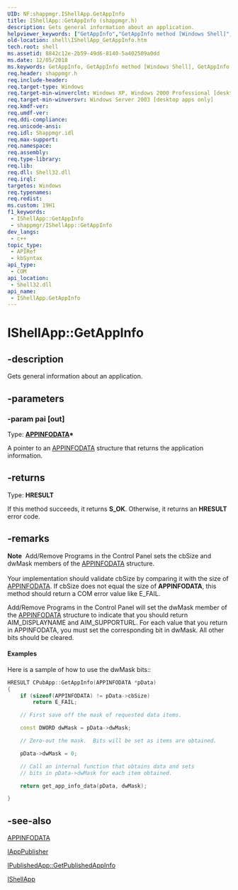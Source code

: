 ```yaml
---
UID: NF:shappmgr.IShellApp.GetAppInfo
title: IShellApp::GetAppInfo (shappmgr.h)
description: Gets general information about an application.
helpviewer_keywords: ["GetAppInfo","GetAppInfo method [Windows Shell]","GetAppInfo method [Windows Shell]","IShellApp interface","IShellApp interface [Windows Shell]","GetAppInfo method","IShellApp.GetAppInfo","IShellApp::GetAppInfo","inet_IShellApp_GetAppInfo","shappmgr/IShellApp::GetAppInfo","shell.IShellApp_GetAppInfo"]
old-location: shell\IShellApp_GetAppInfo.htm
tech.root: shell
ms.assetid: 8842c12e-2b59-49d6-8140-5a402509a0dd
ms.date: 12/05/2018
ms.keywords: GetAppInfo, GetAppInfo method [Windows Shell], GetAppInfo method [Windows Shell],IShellApp interface, IShellApp interface [Windows Shell],GetAppInfo method, IShellApp.GetAppInfo, IShellApp::GetAppInfo, inet_IShellApp_GetAppInfo, shappmgr/IShellApp::GetAppInfo, shell.IShellApp_GetAppInfo
req.header: shappmgr.h
req.include-header: 
req.target-type: Windows
req.target-min-winverclnt: Windows XP, Windows 2000 Professional [desktop apps only]
req.target-min-winversvr: Windows Server 2003 [desktop apps only]
req.kmdf-ver: 
req.umdf-ver: 
req.ddi-compliance: 
req.unicode-ansi: 
req.idl: Shappmgr.idl
req.max-support: 
req.namespace: 
req.assembly: 
req.type-library: 
req.lib: 
req.dll: Shell32.dll
req.irql: 
targetos: Windows
req.typenames: 
req.redist: 
ms.custom: 19H1
f1_keywords:
 - IShellApp::GetAppInfo
 - shappmgr/IShellApp::GetAppInfo
dev_langs:
 - c++
topic_type:
 - APIRef
 - kbSyntax
api_type:
 - COM
api_location:
 - Shell32.dll
api_name:
 - IShellApp.GetAppInfo
---
```


# IShellApp::GetAppInfo


## -description

Gets general information about an application.

## -parameters

### -param pai [out]

Type: <b><a href="https://docs.microsoft.com/windows/desktop/api/shappmgr/ns-shappmgr-appinfodata">APPINFODATA</a>*</b>

A pointer to an <a href="https://docs.microsoft.com/windows/desktop/api/shappmgr/ns-shappmgr-appinfodata">APPINFODATA</a> structure that returns the application information.

## -returns

Type: <b>HRESULT</b>

If this method succeeds, it returns <b xmlns:loc="http://microsoft.com/wdcml/l10n">S_OK</b>. Otherwise, it returns an <b xmlns:loc="http://microsoft.com/wdcml/l10n">HRESULT</b> error code.

## -remarks

<div class="alert"><b>Note</b>  Add/Remove Programs in the Control Panel sets the cbSize and dwMask members of the <a href="https://docs.microsoft.com/windows/desktop/api/shappmgr/ns-shappmgr-appinfodata">APPINFODATA</a> structure.</div>
<div> </div>
  Your implementation should validate cbSize by comparing it with the size of <a href="https://docs.microsoft.com/windows/desktop/api/shappmgr/ns-shappmgr-appinfodata">APPINFODATA</a>.  If cbSize does not equal the size of <b>APPINFODATA</b>, this method should return a COM error value like E_FAIL.

Add/Remove Programs in the Control Panel will set the dwMask member of the <a href="https://docs.microsoft.com/windows/desktop/api/shappmgr/ns-shappmgr-appinfodata">APPINFODATA</a> structure to indicate that you should return AIM_DISPLAYNAME and AIM_SUPPORTURL. For each value that you return in APPINFODATA, you must set the corresponding bit in dwMask.  All other bits should be cleared.
			


#### Examples

Here is a sample of how to use the dwMask bits::


```cpp
HRESULT CPubApp::GetAppInfo(APPINFODATA *pData)
{
    if (sizeof(APPINFODATA) != pData->cbSize)
        return E_FAIL;

    // First save off the mask of requested data items.

    const DWORD dwMask = pData->dwMask;

    // Zero-out the mask.  Bits will be set as items are obtained. 

    pData->dwMask = 0;

    // Call an internal function that obtains data and sets
    // bits in pData->dwMask for each item obtained.

    return get_app_info_data(pData, dwMask);

}
```

## -see-also

<a href="https://docs.microsoft.com/windows/desktop/api/shappmgr/ns-shappmgr-appinfodata">APPINFODATA</a>



<a href="https://docs.microsoft.com/windows/desktop/api/shappmgr/nn-shappmgr-iapppublisher">IAppPublisher</a>



<a href="https://docs.microsoft.com/windows/desktop/api/shappmgr/nf-shappmgr-ipublishedapp-getpublishedappinfo">IPublishedApp::GetPublishedAppInfo</a>



<a href="https://docs.microsoft.com/windows/desktop/api/shappmgr/nn-shappmgr-ishellapp">IShellApp</a>

